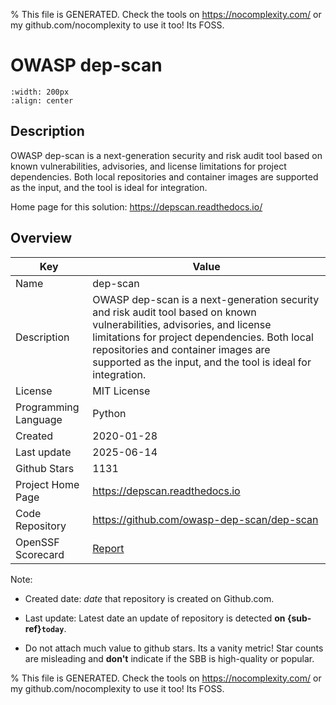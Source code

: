 
% This file is GENERATED. Check the tools on https://nocomplexity.com/ or my github.com/nocomplexity to use it too! Its FOSS. 

# OWASP dep-scan


```{image} https://github.com/owasp-dep-scan/dep-scan/raw/master/dep-scan.png 
:width: 200px 
:align: center 
```

## Description 

OWASP dep-scan is a next-generation security and risk audit tool based on known vulnerabilities, advisories, and license limitations for project dependencies. Both local repositories and container images are supported as the input, and the tool is ideal for integration.

Home page for this solution: https://depscan.readthedocs.io/ 

## Overview 

| Key | Value |
| --- | --- |
| Name | dep-scan |
| Description | OWASP dep-scan is a next-generation security and risk audit tool based on known vulnerabilities, advisories, and license limitations for project dependencies. Both local repositories and container images are supported as the input, and the tool is ideal for integration. |
| License | MIT License |
| Programming Language | Python |
| Created | 2020-01-28 |
| Last update | 2025-06-14 |
| Github Stars | 1131 |
| Project Home Page | https://depscan.readthedocs.io |
| Code Repository | https://github.com/owasp-dep-scan/dep-scan |
| OpenSSF Scorecard | [Report](https://securityscorecards.dev/viewer/?uri=github.com/owasp-dep-scan/dep-scan) |

Note:
 - Created date: *date* that repository is created on Github.com. 

- Last update: Latest date an update of repository is detected **on {sub-ref}`today`**. 

- Do not attach much value to github stars. Its a vanity metric! Star counts are misleading and 
**don't** indicate if the SBB is high-quality or popular.

% This file is GENERATED. Check the tools on https://nocomplexity.com/ or my github.com/nocomplexity to use it too! Its FOSS. 


